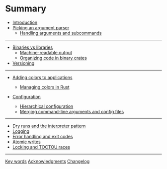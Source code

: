 # Summary

- [Introduction](../README.md)
- [Picking an argument parser](./cli-parser.md)
  - [Handling arguments and subcommands](./handling-arguments.md)
---
- [Binaries vs libraries](./binaries-vs-libraries.md)
  - [Machine-readable output](./machine-readable-output.md)
  - [Organizing code in binary crates](./organizing-binary.md)
- [Versioning](./versioning.md)
---
- [Adding colors to applications](./colors.md)
  - [Managing colors in Rust](./managing-colors-in-rust.md)

- [Configuration](./configuration.md)
  - [Hierarchical configuration](./hierarchical-config.md)
  - [Merging command-line arguments and config files]()
---
- [Dry runs and the interpreter pattern]()
- [Logging]()
- [Error handling and exit codes]()
- [Atomic writes]()
- [Locking and TOCTOU races]()

---

[Key words](./key-words.md)
[Acknowledgments](./acknowledgments.md)
[Changelog](./changelog.md)

